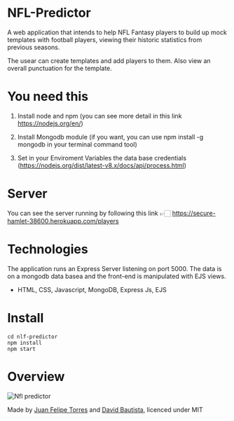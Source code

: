 # NFL-Predictor

A web application that intends to help NFL Fantasy players to build up mock templates with football players, viewing their historic statistics from previous seasons.


The usear can create templates and add players to them. Also view an overall punctuation for the template.

# You need this

1. Install node and npm (you can see more detail in this link https://nodejs.org/en/)

2. Install Mongodb module (if you want, you can use npm install -g mongodb in your terminal command tool)

3. Set in your Enviroment Variables the data base credentials (https://nodejs.org/dist/latest-v8.x/docs/api/process.html)


# Server 

You can see the server running by following this link 👉🏻 https://secure-hamlet-38600.herokuapp.com/players

# Technologies

The application runs an Express Server listening on port 5000. The data is on a mongodb data basea and the front-end is manipulated with EJS views.

* HTML, CSS, Javascript, MongoDB, Express Js, EJS

# Install

 ```
 cd nlf-predictor
 npm install
 npm start
 ```
# Overview

![Nfl predictor](https://i.imgur.com/WDmqu8H.png)

Made by [Juan Felipe Torres](https://github.com/jftorresp) and [David Bautista](https://github.com/whatevercamps), licenced under MIT
